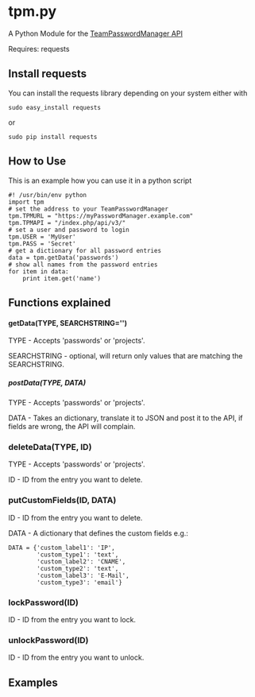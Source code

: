 # tpm.py

A Python Module for the [TeamPasswordManager API](http://teampasswordmanager.com/docs/api/)

Requires: requests

## Install requests

You can install the requests library depending on your system either with

    sudo easy_install requests
or

    sudo pip install requests

## How to Use

This is an example how you can use it in a python script

    #! /usr/bin/env python
    import tpm
    # set the address to your TeamPasswordManager
    tpm.TPMURL = "https://myPasswordManager.example.com"
    tpm.TPMAPI = "/index.php/api/v3/"
    # set a user and password to login
    tpm.USER = 'MyUser'
    tpm.PASS = 'Secret'
    # get a dictionary for all password entries
    data = tpm.getData('passwords')
    # show all names from the password entries
    for item in data:
        print item.get('name')

## Functions explained
#### getData(TYPE, SEARCHSTRING='')

TYPE - Accepts 'passwords' or 'projects'.

SEARCHSTRING - optional, will return only values that are matching the SEARCHSTRING.

##### postData(TYPE, DATA)

TYPE - Accepts 'passwords' or 'projects'.

DATA - Takes an dictionary, translate it to JSON and post it to the API, if fields are wrong, the API will complain.

### deleteData(TYPE, ID)

TYPE - Accepts 'passwords' or 'projects'.

ID - ID from the entry you want to delete.

### putCustomFields(ID, DATA)

ID - ID from the entry you want to delete.

DATA - A dictionary that defines the custom fields e.g.:

    DATA = {'custom_label1': 'IP',
            'custom_type1': 'text',
            'custom_label2': 'CNAME',
            'custom_type2': 'text',
            'custom_label3': 'E-Mail',
            'custom_type3': 'email'}

### lockPassword(ID)

ID - ID from the entry you want to lock.

### unlockPassword(ID)

ID - ID from the entry you want to unlock.

## Examples
